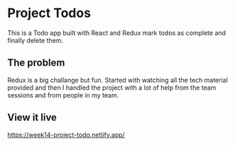 # Project Todos

This is a Todo app built with React and Redux mark todos as complete and finally delete them.

## The problem

Redux is a big challange but fun. Started with watching all the tech material provided and then I handled the project with a lot of help from the team sessions and from people in my team.

## View it live

https://week14-project-todo.netlify.app/
